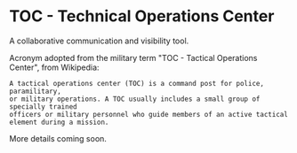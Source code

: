 # TOC - Technical Operations Center

A collaborative communication and visibility tool.

Acronym adopted from the military term "TOC - Tactical Operations Center", from Wikipedia:
```
A tactical operations center (TOC) is a command post for police, paramilitary, 
or military operations. A TOC usually includes a small group of specially trained
officers or military personnel who guide members of an active tactical element during a mission.
```

More details coming soon.